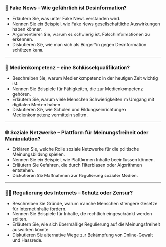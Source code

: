 ### 📰 Fake News – Wie gefährlich ist Desinformation?

- Erläutern Sie, was unter Fake News verstanden wird.  
- Nennen Sie ein Beispiel, wie Fake News gesellschaftliche Auswirkungen haben können.  
- Argumentieren Sie, warum es schwierig ist, Falschinformationen zu erkennen.  
- Diskutieren Sie, wie man sich als Bürger*in gegen Desinformation schützen kann.  

---

### 🧠 Medienkompetenz – eine Schlüsselqualifikation?

- Beschreiben Sie, warum Medienkompetenz in der heutigen Zeit wichtig ist.  
- Nennen Sie Beispiele für Fähigkeiten, die zur Medienkompetenz gehören.  
- Erläutern Sie, warum viele Menschen Schwierigkeiten im Umgang mit digitalen Medien haben.  
- Diskutieren Sie, wie Schulen und Bildungseinrichtungen Medienkompetenz vermitteln sollten.  

---

### 🌐 Soziale Netzwerke – Plattform für Meinungsfreiheit oder Manipulation?

- Erklären Sie, welche Rolle soziale Netzwerke für die politische Meinungsbildung spielen.  
- Nennen Sie ein Beispiel, wie Plattformen Inhalte beeinflussen können.  
- Erläutern Sie Gefahren, die durch Filterblasen oder Algorithmen entstehen.  
- Diskutieren Sie Maßnahmen zur Regulierung sozialer Medien.  

---

### 🕵️‍♂️ Regulierung des Internets – Schutz oder Zensur?

- Beschreiben Sie Gründe, warum manche Menschen strengere Gesetze für Internetinhalte fordern.  
- Nennen Sie Beispiele für Inhalte, die rechtlich eingeschränkt werden sollten.  
- Erläutern Sie, wie sich übermäßige Regulierung auf die Meinungsfreiheit auswirken könnte.  
- Diskutieren Sie alternative Wege zur Bekämpfung von Online-Gewalt und Hassrede.  